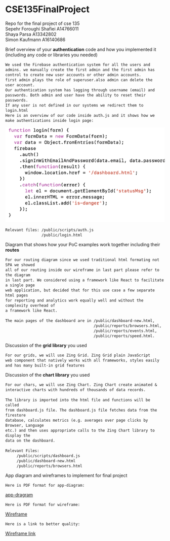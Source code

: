 # CSE135FinalProject
Repo for the final project of cse 135<br/>
Sepehr Foroughi Shafiei A14766011<br/>
Shaya Parsa A13342802 <br/>
Simon Kaufmann A16140686 <br/>

 Brief overview of your **authentication** code and how you implemented it (including  any  code or libraries you needed)
 
    We used the Firebase authentication system for all the users and
    admins. we manually create the first admin and the first admin has
    control to create new user accounts or other admin accounts.
    first admin plays the role of superuser.also admin can delete the
    user account. 
    Our authentication system has logging through username (email) and
    passwords. Both admin and user have the ability to reset their
    passwords.
    If any user is not defined in our systems we redirect them to
    login.html 
    Here is an overview of our code inside auth.js and it shows how we
    make authentications inside login page:
    
![auth_snippet_code](/public/media/auth_snippet_code.png)

    Relevant files: /public/scripts/auth.js
                    /public/login.html
        
Diagram that shows how your PoC examples work together including their **routes**

    For our routing diagram since we used traditional html formating not SPA we showed
    all of our routing inside our wireframe in last part please refer to the diagram
    in last part. We considered using a framework like React to facilitate a single page
    web application, but decided that for this use case a few separate html pages
    for reporting and analytics work equally well and without the complexity overhead of
    a framework like React.

    The main pages of the dashboard are in /public/dashboard-new.html,
                                           /public/reports/browsers.html,
                                           /public/reports/events.html,
                                           /public/reports/speed.html.

Discussion of the **grid library** you used 
    
    For our grids, we will use Zing Grid. Zing Grid plain JavaScript
    web component that natively works with all frameworks, styles easily
    and has many built-in grid features
    
Discussion of the **chart library** you used 

    For our chars, we will use Zing Chart. Zing Chart create animated &
    interactive charts with hundreds of thousands of data records.

    The library is imported into the html file and functions will be called
    from dashboard.js file. The dashboard.js file fetches data from the firestore
    database, calculates metrics (e.g. averages over page clicks by Browser, Language
    etc.) and then uses appropriate calls to the Zing Chart library to display the
    data on the dashboard.

    Relevant Files:
         /public/scripts/dashboard.js
         /public/dashboard-new.html
         /public/reports/browsers.html        

App diagram and wireframes to implement for final project 
   
   
    Here is PDF format for app-diagram:
    
[app-dragram](/public/media/app-diagram.pdf)
    
    Here is PDF format for wireframe:
    
[Wireframe](/public/media/wireframe.pdf)

    Here is a link to better quality:
    
[Wireframe link](https://miro.com/welcomeonboard/r5cdFwjFBnVmmrWhmBXtH4ugCyHbD6nFNAlS5mwm1SmmzldW02ljha5rdDPDaFu0)
